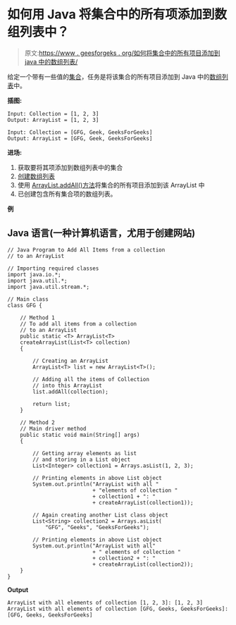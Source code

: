 # 如何用 Java 将集合中的所有项添加到数组列表中？

> 原文:[https://www . geesforgeks . org/如何将集合中的所有项目添加到 java 中的数组列表/](https://www.geeksforgeeks.org/how-to-add-all-items-from-a-collection-to-an-arraylist-in-java/)

给定一个带有一些值的[集合](https://www.geeksforgeeks.org/collections-in-java-2/)，任务是将该集合的所有项目添加到 Java 中的[数组列表](https://www.geeksforgeeks.org/arraylist-in-java/)中。

**插图:**

```
Input: Collection = [1, 2, 3] 
Output: ArrayList = [1, 2, 3]
```

```
Input: Collection = [GFG, Geek, GeeksForGeeks] 
Output: ArrayList = [GFG, Geek, GeeksForGeeks] 
```

**进场:**

1.  获取要将其项添加到数组列表中的集合
2.  [创建数组列表](https://www.geeksforgeeks.org/initialize-an-arraylist-in-java/)
3.  使用 [ArrayList.addAll()方法](https://www.geeksforgeeks.org/java-util-arraylist-addall-method-java/)将集合的所有项目添加到该 ArrayList 中
4.  已创建包含所有集合项的数组列表。

**例**

## Java 语言(一种计算机语言，尤用于创建网站)

```
// Java Program to Add All Items from a collection
// to an ArrayList

// Importing required classes
import java.io.*;
import java.util.*;
import java.util.stream.*;

// Main class
class GFG {

    // Method 1
    // To add all items from a collection
    // to an ArrayList
    public static <T> ArrayList<T>
    createArrayList(List<T> collection)
    {

        // Creating an ArrayList
        ArrayList<T> list = new ArrayList<T>();

        // Adding all the items of Collection
        // into this ArrayList
        list.addAll(collection);

        return list;
    }

    // Method 2
    // Main driver method
    public static void main(String[] args)
    {

        // Getting array elements as list
        // and storing in a List object
        List<Integer> collection1 = Arrays.asList(1, 2, 3);

        // Printing elements in above List object
        System.out.println("ArrayList with all "
                           + "elements of collection "
                           + collection1 + ": "
                           + createArrayList(collection1));

        // Again creating another List class object
        List<String> collection2 = Arrays.asList(
            "GFG", "Geeks", "GeeksForGeeks");

        // Printing elements in above List object
        System.out.println("ArrayList with all"
                           + " elements of collection "
                           + collection2 + ": "
                           + createArrayList(collection2));
    }
}
```

**Output**

```
ArrayList with all elements of collection [1, 2, 3]: [1, 2, 3]
ArrayList with all elements of collection [GFG, Geeks, GeeksForGeeks]: [GFG, Geeks, GeeksForGeeks]
```